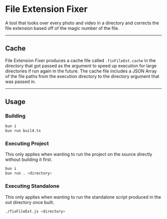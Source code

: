 # File Extension Fixer

A tool that looks over every photo and video in a directory and corrects the file extension based off of the magic number of the file.

---

## Cache

File Extension Fixer produces a cache file called `.fixFileExt.cache` in the directory that got passed as the argument to speed up execution for large directories if run again in the future. The cache file includes a JSON Array of the file paths from the execution directory to the directory argument that was passed in. 

---

## Usage

### Building

```bash
bun i
bun run build.ts
```

### Executing Project

This only applies when wanting to run the project on the source directly without building it first.

```bash
bun i
bun run . <directory>
```

### Executing Standalone

This only applies when wanting to run the standalone script produced in the out directory once built.

```bash
./fixFileExt.js <directory>
```
